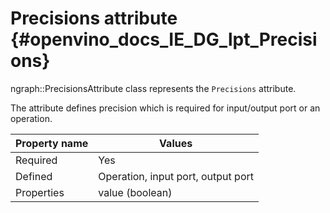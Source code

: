 # Precisions attribute {#openvino_docs_IE_DG_lpt_Precisions}

ngraph::PrecisionsAttribute class represents the `Precisions` attribute.

The attribute defines precision which is required for input/output port or an operation.

| Property name | Values                                       |
|---------------|----------------------------------------------|
| Required      | Yes                                          |
| Defined       | Operation, input port, output port           |
| Properties    | value (boolean)                              |